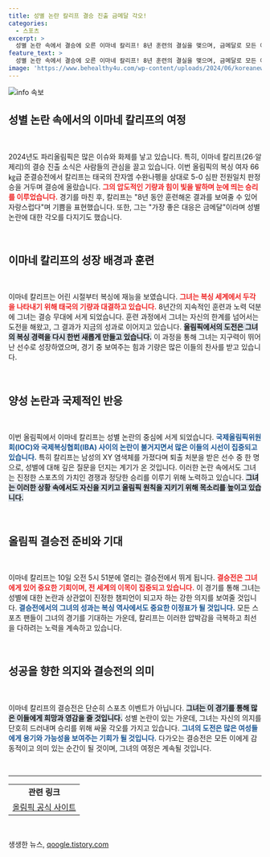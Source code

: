 ```yaml
---
title: 성별 논란 칼리프 결승 진출 금메달 각오!
categories:
  - 스포츠
excerpt: >
  성별 논란 속에서 결승에 오른 이마네 칼리프! 8년 훈련의 결실을 맺으며, 금메달로 모든 이의 시선을 사로잡겠다는 그녀의 각오가 기대를 모은다. 파리에서의 승리는 어떤 의미일지 클릭해보세요!
feature_text: >
  성별 논란 속에서 결승에 오른 이마네 칼리프! 8년 훈련의 결실을 맺으며, 금메달로 모든 이의 시선을 사로잡겠다는 그녀의 각오가 기대를 모은다. 파리에서의 승리는 어떤 의미일지 클릭해보세요!
image: 'https://www.behealthy4u.com/wp-content/uploads/2024/06/koreanews.jpg'
---
```


<p><img src="https://www.behealthy4u.com/wp-content/uploads/2024/06/koreanews.jpg" alt="info 속보" /></p>

<h2 data-ke-size="size26">성별 논란 속에서의 이마네 칼리프의 여정</h2>

<p data-ke-size="size16">&nbsp;</p>

<p data-ke-size="size16">2024년도 파리올림픽은 많은 이슈와 화제를 낳고 있습니다. 특히, 이마네 칼리프(26·알제리)의 결승 진출 소식은 사람들의 관심을 끌고 있습니다. 이번 올림픽의 복싱 여자 66㎏급 준결승전에서 칼리프는 태국의 잔자엠 수완나펭을 상대로 5-0 심판 전원일치 판정승을 거두며 결승에 올랐습니다. <b><span style="color: #ee2323;">그의 압도적인 기량과 힘이 빛을 발하며 눈에 띄는 승리를 이루었습니다.</span></b> 경기를 마친 후, 칼리프는 "8년 동안 훈련해온 결과를 보여줄 수 있어 자랑스럽다"며 기쁨을 표현했습니다. 또한, 그는 "가장 좋은 대응은 금메달"이라며 성별 논란에 대한 각오를 다지기도 했습니다.</p>

<p data-ke-size="size16">&nbsp;</p>

<h2 data-ke-size="size26">이마네 칼리프의 성장 배경과 훈련</h2>

<p data-ke-size="size16">&nbsp;</p>

<p data-ke-size="size16">이마네 칼리프는 어린 시절부터 복싱에 재능을 보였습니다. <b><span style="color: #ee2323;">그녀는 복싱 세계에서 두각을 나타내기 위해 태국의 기량과 대결하고 있습니다.</span></b> 8년간의 지속적인 훈련과 노력 덕분에 그녀는 결승 무대에 서게 되었습니다. 훈련 과정에서 그녀는 자신의 한계를 넘어서는 도전을 해왔고, 그 결과가 지금의 성과로 이어지고 있습니다. <b><span style="background-color: #21538527;">올림픽에서의 도전은 그녀의 복싱 경력을 다시 한번 새롭게 만들고 있습니다.</span></b> 이 과정을 통해 그녀는 지구력이 뛰어난 선수로 성장하였으며, 경기 중 보여주는 힘과 기량은 많은 이들의 찬사를 받고 있습니다.</p>

<p data-ke-size="size16">&nbsp;</p>

<h2 data-ke-size="size26">양성 논란과 국제적인 반응</h2>

<p data-ke-size="size16">&nbsp;</p>

<p data-ke-size="size16">이번 올림픽에서 이마네 칼리프는 성별 논란의 중심에 서게 되었습니다. <b><span style="color: #1a5490;">국제올림픽위원회(IOC)와 국제복싱협회(IBA) 사이의 논란이 불거지면서 많은 이들의 시선이 집중되고 있습니다.</span></b> 특히 칼리프는 남성의 XY 염색체를 가졌다며 퇴출 처분을 받은 선수 중 한 명으로, 성별에 대해 깊은 질문을 던지는 계기가 온 것입니다. 이러한 논란 속에서도 그녀는 진정한 스포츠의 가치인 경쟁과 정당한 승리를 이루기 위해 노력하고 있습니다. <b><span style="background-color: #21538527;">그녀는 이러한 상황 속에서도 자신을 지키고 올림픽 원칙을 지키기 위해 목소리를 높이고 있습니다.</span></b></p>

<p data-ke-size="size16">&nbsp;</p>

<h2 data-ke-size="size26">올림픽 결승전 준비와 기대</h2>

<p data-ke-size="size16">&nbsp;</p>

<p data-ke-size="size16">이마네 칼리프는 10일 오전 5시 51분에 열리는 결승전에서 뛰게 됩니다. <b><span style="color: #ee2323;">결승전은 그녀에게 있어 중요한 기회이며, 전 세계의 이목이 집중되고 있습니다.</span></b> 이 경기를 통해 그녀는 성별에 대한 논란과 상관없이 진정한 챔피언이 되고자 하는 강한 의지를 보여줄 것입니다. <b><span style="color: #1a5490;">결승전에서의 그녀의 성과는 복싱 역사에서도 중요한 이정표가 될 것입니다.</span></b> 모든 스포츠 팬들이 그녀의 경기를 기대하는 가운데, 칼리프는 이러한 압박감을 극복하고 최선을 다하려는 노력을 계속하고 있습니다.</p>

<p data-ke-size="size16">&nbsp;</p>

<h2 data-ke-size="size26">성공을 향한 의지와 결승전의 의미</h2>

<p data-ke-size="size16">&nbsp;</p>

<p data-ke-size="size16">이마네 칼리프의 결승전은 단순히 스포츠 이벤트가 아닙니다. <b><span style="background-color: #21538527;">그녀는 이 경기를 통해 많은 이들에게 희망과 영감을 줄 것입니다.</span></b> 성별 논란이 있는 가운데, 그녀는 자신의 의지를 단호히 드러내며 승리를 위해 싸울 각오를 가지고 있습니다. <b><span style="color: #1a5490;">그녀의 도전은 많은 여성들에게 용기와 가능성을 보여주는 기회가 될 것입니다.</span></b> 다가오는 결승전은 모든 이에게 감동적이고 의미 있는 순간이 될 것이며, 그녀의 여정은 계속될 것입니다.</p>

<p data-ke-size="size16">&nbsp;</p>

<hr>

<table style="width: 100%;">
  <tr>
    <td style="text-align: center; height: 17px;"><b>관련 링크</b></td>
  </tr>
  <tr>
    <td style="text-align: center; height: 17px;"><a href="http://example.com">올림픽 공식 사이트</a></td>
  </tr>
</table> 

<p data-ke-size="size16">&nbsp;</p>
생생한 뉴스, <a href="https://qoogle.tistory.com" rel="dofollow">qoogle.tistory.com</a>


